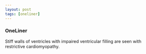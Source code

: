 ```yaml
---
layout: post
tags: [oneliner]
---
```



### OneLiner

Stiff walls of ventricles with impaired ventricular filling are seen with restrictive cardiomyopathy.
